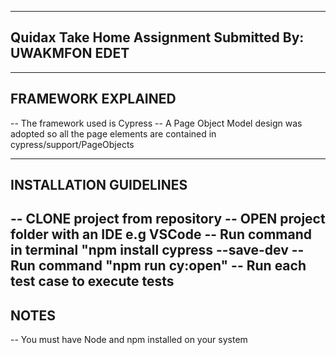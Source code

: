 -----------------------------------------------------------------
Quidax Take Home Assignment Submitted By: UWAKMFON EDET
-----------------------------------------------------------------

------------------------------------------------------------------
FRAMEWORK EXPLAINED
------------------------------------------------------------------
-- The framework used is Cypress
-- A Page Object Model design was adopted so all the page elements are contained
	in cypress/support/PageObjects

-----------------------------------------------------------------
INSTALLATION GUIDELINES
------------------------------------------------------------------
-- CLONE project from repository
-- OPEN project folder with an IDE e.g VSCode
-- Run command in terminal "npm install cypress --save-dev
-- Run command "npm run cy:open"
-- Run each test case to execute tests
------------------------------------------------------------------
NOTES
------------------------------------------------------------------
-- You must have Node and npm installed on your system	